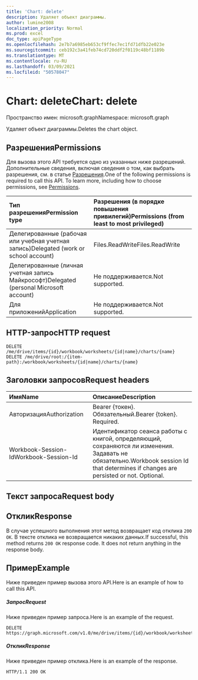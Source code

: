 ```yaml
---
title: 'Chart: delete'
description: Удаляет объект диаграммы.
author: lumine2008
localization_priority: Normal
ms.prod: excel
doc_type: apiPageType
ms.openlocfilehash: 2e7b7a6985eb653cf9ffec7ec1fd71dfb22e023e
ms.sourcegitcommit: ceb192c3a41feb74cd720ddf2f0119c48bf1189b
ms.translationtype: MT
ms.contentlocale: ru-RU
ms.lasthandoff: 03/09/2021
ms.locfileid: "50578047"
---
```

# <a name="chart-delete"></a><span data-ttu-id="7e66b-103">Chart: delete</span><span class="sxs-lookup"><span data-stu-id="7e66b-103">Chart: delete</span></span>

<span data-ttu-id="7e66b-104">Пространство имен: microsoft.graph</span><span class="sxs-lookup"><span data-stu-id="7e66b-104">Namespace: microsoft.graph</span></span>

<span data-ttu-id="7e66b-105">Удаляет объект диаграммы.</span><span class="sxs-lookup"><span data-stu-id="7e66b-105">Deletes the chart object.</span></span>
## <a name="permissions"></a><span data-ttu-id="7e66b-106">Разрешения</span><span class="sxs-lookup"><span data-stu-id="7e66b-106">Permissions</span></span>
<span data-ttu-id="7e66b-p101">Для вызова этого API требуется одно из указанных ниже разрешений. Дополнительные сведения, включая сведения о том, как выбрать разрешения, см. в статье [Разрешения](/graph/permissions-reference).</span><span class="sxs-lookup"><span data-stu-id="7e66b-p101">One of the following permissions is required to call this API. To learn more, including how to choose permissions, see [Permissions](/graph/permissions-reference).</span></span>

|<span data-ttu-id="7e66b-109">Тип разрешения</span><span class="sxs-lookup"><span data-stu-id="7e66b-109">Permission type</span></span>      | <span data-ttu-id="7e66b-110">Разрешения (в порядке повышения привилегий)</span><span class="sxs-lookup"><span data-stu-id="7e66b-110">Permissions (from least to most privileged)</span></span>              |
|:--------------------|:---------------------------------------------------------|
|<span data-ttu-id="7e66b-111">Делегированные (рабочая или учебная учетная запись)</span><span class="sxs-lookup"><span data-stu-id="7e66b-111">Delegated (work or school account)</span></span> | <span data-ttu-id="7e66b-112">Files.ReadWrite</span><span class="sxs-lookup"><span data-stu-id="7e66b-112">Files.ReadWrite</span></span>    |
|<span data-ttu-id="7e66b-113">Делегированные (личная учетная запись Майкрософт)</span><span class="sxs-lookup"><span data-stu-id="7e66b-113">Delegated (personal Microsoft account)</span></span> | <span data-ttu-id="7e66b-114">Не поддерживается.</span><span class="sxs-lookup"><span data-stu-id="7e66b-114">Not supported.</span></span>    |
|<span data-ttu-id="7e66b-115">Для приложений</span><span class="sxs-lookup"><span data-stu-id="7e66b-115">Application</span></span> | <span data-ttu-id="7e66b-116">Не поддерживается.</span><span class="sxs-lookup"><span data-stu-id="7e66b-116">Not supported.</span></span> |

## <a name="http-request"></a><span data-ttu-id="7e66b-117">HTTP-запрос</span><span class="sxs-lookup"><span data-stu-id="7e66b-117">HTTP request</span></span>
<!-- { "blockType": "ignored" } -->
```http
DELETE /me/drive/items/{id}/workbook/worksheets/{id|name}/charts/{name}
DELETE /me/drive/root:/{item-path}:/workbook/worksheets/{id|name}/charts/{name}

```
## <a name="request-headers"></a><span data-ttu-id="7e66b-118">Заголовки запросов</span><span class="sxs-lookup"><span data-stu-id="7e66b-118">Request headers</span></span>
| <span data-ttu-id="7e66b-119">Имя</span><span class="sxs-lookup"><span data-stu-id="7e66b-119">Name</span></span>       | <span data-ttu-id="7e66b-120">Описание</span><span class="sxs-lookup"><span data-stu-id="7e66b-120">Description</span></span>|
|:---------------|:----------|
| <span data-ttu-id="7e66b-121">Авторизация</span><span class="sxs-lookup"><span data-stu-id="7e66b-121">Authorization</span></span>  | <span data-ttu-id="7e66b-p102">Bearer {токен}. Обязательный.</span><span class="sxs-lookup"><span data-stu-id="7e66b-p102">Bearer {token}. Required.</span></span> |
| <span data-ttu-id="7e66b-124">Workbook-Session-Id</span><span class="sxs-lookup"><span data-stu-id="7e66b-124">Workbook-Session-Id</span></span>  | <span data-ttu-id="7e66b-p103">Идентификатор сеанса работы с книгой, определяющий, сохраняются ли изменения. Задавать не обязательно.</span><span class="sxs-lookup"><span data-stu-id="7e66b-p103">Workbook session Id that determines if changes are persisted or not. Optional.</span></span>|

## <a name="request-body"></a><span data-ttu-id="7e66b-127">Текст запроса</span><span class="sxs-lookup"><span data-stu-id="7e66b-127">Request body</span></span>

## <a name="response"></a><span data-ttu-id="7e66b-128">Отклик</span><span class="sxs-lookup"><span data-stu-id="7e66b-128">Response</span></span>

<span data-ttu-id="7e66b-p104">В случае успешного выполнения этот метод возвращает код отклика `200 OK`. В тексте отклика не возвращается никаких данных.</span><span class="sxs-lookup"><span data-stu-id="7e66b-p104">If successful, this method returns `200 OK` response code. It does not return anything in the response body.</span></span>

## <a name="example"></a><span data-ttu-id="7e66b-131">Пример</span><span class="sxs-lookup"><span data-stu-id="7e66b-131">Example</span></span>
<span data-ttu-id="7e66b-132">Ниже приведен пример вызова этого API.</span><span class="sxs-lookup"><span data-stu-id="7e66b-132">Here is an example of how to call this API.</span></span>
##### <a name="request"></a><span data-ttu-id="7e66b-133">Запрос</span><span class="sxs-lookup"><span data-stu-id="7e66b-133">Request</span></span>
<span data-ttu-id="7e66b-134">Ниже приведен пример запроса.</span><span class="sxs-lookup"><span data-stu-id="7e66b-134">Here is an example of the request.</span></span>
<!-- {
  "blockType": "request",
  "name": "chart_delete"
}-->
```http
DELETE https://graph.microsoft.com/v1.0/me/drive/items/{id}/workbook/worksheets/{id|name}/charts/{name}
```

##### <a name="response"></a><span data-ttu-id="7e66b-135">Отклик</span><span class="sxs-lookup"><span data-stu-id="7e66b-135">Response</span></span>
<span data-ttu-id="7e66b-136">Ниже приведен пример отклика.</span><span class="sxs-lookup"><span data-stu-id="7e66b-136">Here is an example of the response.</span></span> 
<!-- {
  "blockType": "response"
} -->
```http
HTTP/1.1 200 OK
```

<!-- uuid: 8fcb5dbc-d5aa-4681-8e31-b001d5168d79
2015-10-25 14:57:30 UTC -->
<!-- {
  "type": "#page.annotation",
  "description": "Chart: delete",
  "keywords": "",
  "section": "documentation",
  "tocPath": ""
}-->

